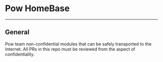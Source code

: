 Pow HomeBase
======

---

General
-------
Pow team non-confidential modules that can be safely transported to the Internet.
All PRs in this repo must be reviewed from the aspect of confidentiality.